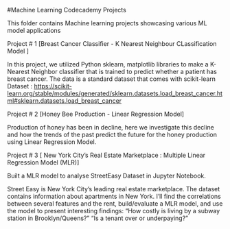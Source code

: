 #Machine Learning Codecademy Projects 

This folder contains Machine learning projects showcasing various ML model applications

Project # 1 [Breast Cancer Classifier - K Nearest Neighbour CLassification Model ]

In this project, we utilized Python sklearn, matplotlib libraries to make a K-Nearest Neighbor classifier that is trained to predict whether a patient has breast cancer. The data is a standard dataset that comes with scikit-learn
Dataset : https://scikit-learn.org/stable/modules/generated/sklearn.datasets.load_breast_cancer.html#sklearn.datasets.load_breast_cancer

Project # 2 [Honey Bee Production - Linear Regression Model]

Production of honey has been in decline, here we investigate this decline and how the trends of the past predict the future for the honey production using Linear Regression Model.

Project # 3 [ New York City’s Real Estate Marketplace : Multiple Linear Regression Model (MLR)]
 
Built a MLR model to analyse StreetEasy Dataset in Jupyter Notebook.

Street Easy is New York City’s leading real estate marketplace. The dataset contains information about apartments in New York. I’ll find the correlations between several features and the rent, build/evaluate a MLR model, and use the model to present interesting findings: 
“How costly is living by a subway station in Brooklyn/Queens?”
“Is a tenant over or underpaying?”




